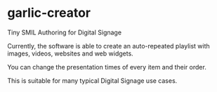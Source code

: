 # garlic-creator
Tiny SMIL Authoring for Digital Signage

Currently, the software is able to create an auto-repeated playlist with images, videos, websites and web widgets.

You can change the presentation times of every item and their order. 

This is suitable for many typical Digital Signage use cases.
